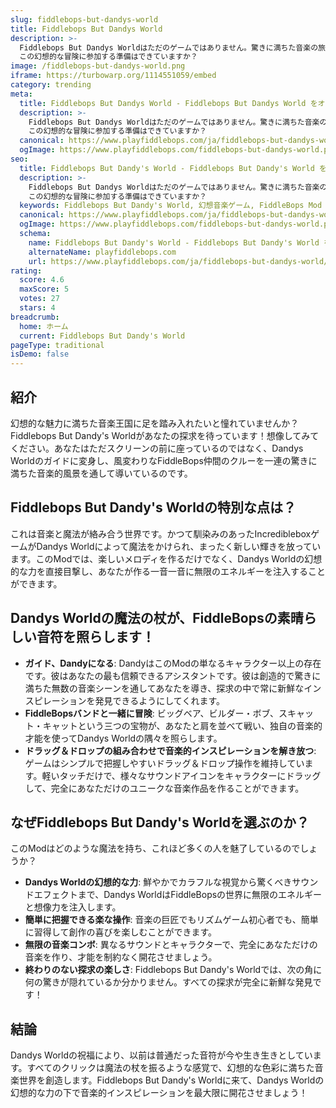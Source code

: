 ```yaml
---
slug: fiddlebops-but-dandys-world
title: Fiddlebops But Dandys World
description: >-
  Fiddlebops But Dandys Worldはただのゲームではありません。驚きに満ちた音楽の旅です。
  この幻想的な冒険に参加する準備はできていますか？
image: /fiddlebops-but-dandys-world.png
iframe: https://turbowarp.org/1114551059/embed
category: trending
meta:
  title: Fiddlebops But Dandys World - Fiddlebops But Dandys World をオンラインでプレイ
  description: >-
    Fiddlebops But Dandys Worldはただのゲームではありません。驚きに満ちた音楽の旅です。
    この幻想的な冒険に参加する準備はできていますか？
  canonical: https://www.playfiddlebops.com/ja/fiddlebops-but-dandys-world/
  ogImage: https://www.playfiddlebops.com/fiddlebops-but-dandys-world.png
seo:
  title: Fiddlebops But Dandy's World - Fiddlebops But Dandy's World をオンラインでプレイ
  description: >-
    Fiddlebops But Dandys Worldはただのゲームではありません。驚きに満ちた音楽の旅です。
    この幻想的な冒険に参加する準備はできていますか？
  keywords: Fiddlebops But Dandy's World, 幻想音楽ゲーム, FiddleBops Mod
  canonical: https://www.playfiddlebops.com/ja/fiddlebops-but-dandys-world/
  ogImage: https://www.playfiddlebops.com/fiddlebops-but-dandys-world.png
  schema:
    name: Fiddlebops But Dandy's World - Fiddlebops But Dandy's World をオンラインでプレイ
    alternateName: playfiddlebops.com
    url: https://www.playfiddlebops.com/ja/fiddlebops-but-dandys-world/
rating:
  score: 4.6
  maxScore: 5
  votes: 27
  stars: 4
breadcrumb:
  home: ホーム
  current: Fiddlebops But Dandy's World
pageType: traditional
isDemo: false
---
```


## 紹介

幻想的な魅力に満ちた音楽王国に足を踏み入れたいと憧れていませんか？Fiddlebops But Dandy's Worldがあなたの探求を待っています！想像してみてください。あなたはただスクリーンの前に座っているのではなく、Dandys Worldのガイドに変身し、風変わりなFiddleBops仲間のクルーを一連の驚きに満ちた音楽的風景を通して導いているのです。

## Fiddlebops But Dandy's Worldの特別な点は？

これは音楽と魔法が絡み合う世界です。かつて馴染みのあったIncredibleboxゲームがDandys Worldによって魔法をかけられ、まったく新しい輝きを放っています。このModでは、楽しいメロディを作るだけでなく、Dandys Worldの幻想的な力を直接目撃し、あなたが作る一音一音に無限のエネルギーを注入することができます。

## Dandys Worldの魔法の杖が、FiddleBopsの素晴らしい音符を照らします！

- **ガイド、Dandyになる**: DandyはこのModの単なるキャラクター以上の存在です。彼はあなたの最も信頼できるアシスタントです。彼は創造的で驚きに満ちた無数の音楽シーンを通してあなたを導き、探求の中で常に新鮮なインスピレーションを発見できるようにしてくれます。
- **FiddleBopsバンドと一緒に冒険**: ビッグベア、ビルダー・ボブ、スキャット・キャットという三つの宝物が、あなたと肩を並べて戦い、独自の音楽的才能を使ってDandys Worldの隅々を照らします。
- **ドラッグ＆ドロップの組み合わせで音楽的インスピレーションを解き放つ**: ゲームはシンプルで把握しやすいドラッグ＆ドロップ操作を維持しています。軽いタッチだけで、様々なサウンドアイコンをキャラクターにドラッグして、完全にあなただけのユニークな音楽作品を作ることができます。

## なぜFiddlebops But Dandy's Worldを選ぶのか？

このModはどのような魔法を持ち、これほど多くの人を魅了しているのでしょうか？

- **Dandys Worldの幻想的な力**: 鮮やかでカラフルな視覚から驚くべきサウンドエフェクトまで、Dandys WorldはFiddleBopsの世界に無限のエネルギーと想像力を注入します。
- **簡単に把握できる楽な操作**: 音楽の巨匠でもリズムゲーム初心者でも、簡単に習得して創作の喜びを楽しむことができます。
- **無限の音楽コンボ**: 異なるサウンドとキャラクターで、完全にあなただけの音楽を作り、才能を制約なく開花させましょう。
- **終わりのない探求の楽しさ**: Fiddlebops But Dandy's Worldでは、次の角に何の驚きが隠れているか分かりません。すべての探求が完全に新鮮な発見です！

## 結論

Dandys Worldの祝福により、以前は普通だった音符が今や生き生きとしています。すべてのクリックは魔法の杖を振るような感覚で、幻想的な色彩に満ちた音楽世界を創造します。Fiddlebops But Dandy's Worldに来て、Dandys Worldの幻想的な力の下で音楽的インスピレーションを最大限に開花させましょう！